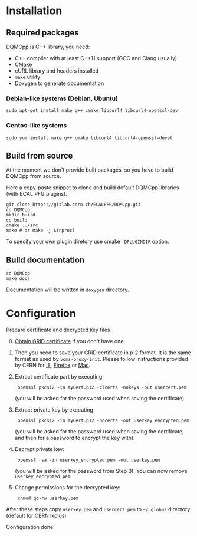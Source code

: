 # Installation

## Required packages

DQMCpp is C++ library, you need:

 * C++ compiler with at least C++11 support (GCC and Clang usually) 
 * [CMake](https://cmake.org/)
 * cURL library and headers installed
 * `make` utility
 * [Doxygen](https://www.doxygen.nl/index.html) to generate documentation


### Debian-like systems (Debian, Ubuntu)

    sudo apt-get install make g++ cmake libcurl4 libcurl4-openssl-dev

### Centos-like systems

    sudo yum install make g++ cmake libcurl4 libcurl4-openssl-devel

## Build from source

At the moment we don't provide built packages, so you have to build DQMCpp from source.

Here a copy-paste snippet to clone and build default DQMCpp libraries (with ECAL PFG plugins).

    git clone https://gitlab.cern.ch/ECALPFG/DQMCpp.git
    cd DQMCpp
    mkdir build
    cd build
    cmake ../src
    make # or make -j $(nproc)

To specify your own plugin diretory use cmake `-DPLUGINDIR` option.


## Build documentation

    cd DQMCpp
    make docs

Documentation will be written in `doxygen` directory.

# Configuration

Prepare certificate and decrypted key files

0. [Obtain GRID certificate](https://ca.cern.ch/ca/) if you don't have one.

1. Then you need to save your GRID certificate in p12 format. It is the same format as used by `voms-proxy-init`. Please follow instructions provided by CERN for [IE](https://ca.cern.ch/ca/Help/?kbid=031015), [Firefox](https://ca.cern.ch/ca/Help/?kbid=040111) or [Mac](https://ca.cern.ch/ca/Help/?kbid=060111).


2. Extract certificate part by executing

        openssl pkcs12 -in myCert.p12 -clcerts -nokeys -out usercert.pem

    (you will be asked for the password used when saving the certificate)

3. Extract private key by executing

        openssl pkcs12 -in myCert.p12 -nocerts -out userkey_encrypted.pem

    (you will be asked for the password used when saving the certificate, and then for a password to encrypt the key with).

4. Decrypt private key:

        openssl rsa -in userkey_encrypted.pem -out userkey.pem

    (you will be asked for the password from Step 3). You can now remove `userkey_encrypted.pem`

5. Change permissions for the decrypted key:

        chmod go-rw userkey.pem


After these steps copy `userkey.pem` and `usercert.pem` to `~/.globus` directory (default for CERN lxplus)

Configuration done!